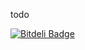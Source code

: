 todo


[![Bitdeli Badge](https://d2weczhvl823v0.cloudfront.net/vesparny/ng-kickstart/trend.png)](https://bitdeli.com/free "Bitdeli Badge")
